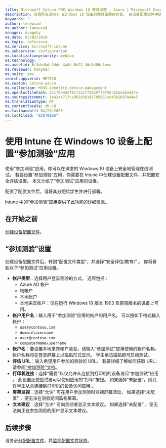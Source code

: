 ```yaml
---
title: Microsoft Intune 中的 Windows 10 教育设置 - Azure | Microsoft Docs
description: 查看所有适用于 Windows 10 设备的教育设置的列表。 在设备配置文件中结合使用这些设置和“参加测验”应用，在 Intune 中选择用户或学生登录方式、在测验期间监视屏幕等。
keywords: ''
author: lenewsad
ms.author: lanewsad
manager: dougeby
ms.date: 07/03/2019
ms.topic: reference
ms.service: microsoft-intune
ms.subservice: configuration
ms.localizationpriority: medium
ms.technology: ''
ms.assetid: 6f4de4bd-3dde-4a8d-8e22-46c5d06c3eea
ms.reviewer: kakyker
ms.suite: ems
search.appverid: MET150
ms.custom: intune-azure
ms.collection: M365-identity-device-management
ms.openlocfilehash: 551f0a442f81712cff29a9ff6f55c62aeaba547a
ms.sourcegitcommit: 1442a4717ca362d38101785851cd45b2687b64e5
ms.translationtype: HT
ms.contentlocale: zh-CN
ms.lasthandoff: 04/23/2020
ms.locfileid: "82078186"
---
```

# <a name="configure-the-take-a-test-app-on-windows-10-devices-using-intune"></a>使用 Intune 在 Windows 10 设备上配置“参加测验”应用

使用“参加测验”应用，你可以在课堂的 Windows 10 设备上安全地管理在线测试。 若要设置“参加测验”应用，你需要在 Intune 中创建设备配置文件，并配置安全评估设置。 本文介绍了“参加测试”应用的设置。 

配置了配置文件后，请将其分配给学生并进行部署。 

[Intune 中的“参加测验”应用](education-settings-configure.md)提供了此功能的详细信息。

## <a name="before-you-begin"></a>在开始之前

[创建设备配置文件](education-settings-configure.md#create-a-device-profile)。

## <a name="take-a-test-settings"></a>“参加测验”设置
创建设备配置文件后，转到“配置文件类型”，并选择“安全评估(教育)”   。 你将看到以下“参加测试”应用设置。 


- **帐户类型**：选择用户登录测验的方式。 选项包括：
  - Azure AD 帐户
  - 域帐户
  - 本地帐户
  - 本地来宾帐户：仅在运行 Windows 10 版本 1903 及更高版本的设备上可用。    
- **帐户用户名**：输入用于“参加测验”应用的帐户的用户名。 可以按如下格式输入帐户：
  - `user@contoso.com`
  - `domain\username`
  - `user@contoso.com`
  - `computerName\username`
- **帐户名**：要设置本地来宾帐户类型，请输入“参加测试”应用使用的帐户名称。 帐户名称将在登录屏幕上以磁贴形式显示。 学生单击磁贴即可启动测试。  
- **评估 URL**：输入希望用户参加的测验的 URL。 若要详细了解如何获取 URL，请参阅[“参加测验”文档](https://docs.microsoft.com/education/windows/take-tests-in-windows-10)。
- **打印机连接**：选择“需要”以仅允许从连接到打印机的设备访问“参加测试”应用  。 此设置还使应试者可以使用应用的“打印”按钮。 如果选择“未配置”，则允许学生从未连接到打印机的设备访问应用  。  
- **屏幕监视**：选择“允许”  可在用户参加测验时监视屏幕活动。 如果选择“未配置”  ，便无法在测验期间监视屏幕。
- **文本建议**：选择“允许”  可向测验者显示文本建议。 如果选择“未配置”  ，便无法向正在参加测验的用户显示文本建议。

## <a name="next-steps"></a>后续步骤

请务必[分配配置文件](device-profile-assign.md)，并[监视配置文件状态](device-profile-monitor.md)。
